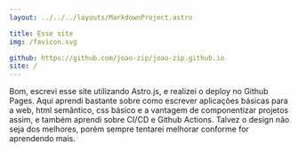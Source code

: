 ```yaml
---
layout: ../../../layouts/MarkdownProject.astro

title: Esse site
img: /favicon.svg

github: https://github.com/joao-zip/joao-zip.github.io
site: /
---
```


Bom, escrevi esse site utilizando Astro.js, e realizei o deploy no Github Pages. Aqui aprendi bastante sobre como escrever aplicações básicas para a web, html semântico, css básico e a vantagem de componentizar projetos assim, e também aprendi sobre CI/CD e Github Actions. Talvez o design não seja dos melhores, porém sempre tentarei melhorar conforme for aprendendo mais.
